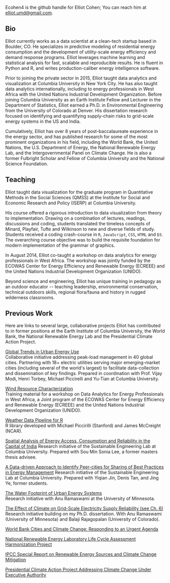 Ecohen4 is the github handle for Elliot Cohen; You can reach him at <elliot.umd@gmail.com>.

## Bio
Elliot currently works as a data scientist at a clean-tech startup based in Boulder, CO. He specializes in predictive modeling of residential energy consumption and the development of utility-scale energy efficiency and demand response programs. Elliot leverages machine learning and statistical analysis for fast, scalable and reproducible results. He is fluent in Python and R, and writes production-caliber energy intelligence software. 

Prior to joining the private sector in 2015, Elliot taught data analytics and visualization at Columbia University in New York City. He has also taught data analytics internationally, including to energy professionals in West Africa with the United Nations Industrial Development Organization. Before joining Columbia University as an Earth Institute Fellow and Lecturer in the Department of Statistics, Elliot earned a Ph.D. in Environmental Engineering from the University of Colorado at Denver. His dissertation research focused on identifying and quantifying supply-chain risks to grid-scale energy systems in the US and India.

Cumulatively, Elliot has over 8 years of post-baccalaureate experience in the energy sector, and has published research for some of the most prominent organizations in his field, including the World Bank, the United Nations, the U.S. Department of Energy, the National Renewable Energy Lab, and the Intergovernmental Panel on Climate Change. He is also a former Fulbright Scholar and Fellow of Columbia University and the National Science Foundation. 

## Teaching
Elliot taught data visualization for the graduate program in Quantitative Methods in the Social Sciences (QMSS) at the Institute for Social and Economic Research and Policy (ISERP) at Columbia University. 

His course offered a rigorous introduction to data visualization from theory to implementation. Drawing on a combination of lectures, readings, discussions and coding, students translated the timeless concepts of Minard, Playfair, Tufte and Wilkinson to new and diverse fields of study. Students received a coding crash-course in `R`, `JavaScript`, `CSS`, `HTML` and `D3`. The overarching course objective was to build the requisite foundation for modern implementation of the grammar of graphics.

In August 2014, Elliot co-taught a workshop on data analytics for energy professionals in West Africa. The workshop was jointly funded by the ECOWAS Center for Energy Efficiency and Renewable Energy (ECREEE) and the United Nations Industrial Development Organization (UNIDO).

Beyond science and engineering, Elliot has unique training in pedagogy as an outdoor educator -- teaching leadership, environmental conservation, technical outdoors skills, regional flora/fauna and history in rugged wilderness classrooms.

## Previous Work
Here are links to several large, collaborative projects Elliot has contributed to in former positions at the Earth Institute of Columbia University, the World Bank, the National Renewable Energy Lab and the Presidential Climate Action Project.

[Global Trends in Urban Energy Use](http://ecohen4.github.io/Energy/Global_Trends_v4.html)  
Collaborative initiative addressing peak-load management in 40 global cities. Partnering with 18+ electric utilities serving major emerging-market cities (including several of the world's largest) to facilitate data-collection and dissemination of key findings. Prepared in coordination with Prof. Vijay Modi, Henri Torbey, Michael Piccirelli and Yu-Tian at Columbia University.

[Wind Resource Characterization](http://ecohen4.github.io/ECREEE/)  
Training material for a workshop on Data Analytics for Energy Professionals in West Africa, a Joint program of the ECOWAS Center for Energy Efficiency and Renewable Energy (ECREEE) and the United Nations Industrial Development Organization (UNIDO).

[Weather Data Pipeline for R](http://ecohen4.github.io/Cohen-McCreight/weatheR.html)  
R library developed with Michael Piccirilli (Stanford) and James McCreight (NCAR).

[Spatial Analysis of Energy Access, Consumption and Reliability in the Capital of India](http://sel.columbia.edu/delhi-energy-project/)  Research initiative of the Sustainable Engineering Lab at Columbia University. Prepared with Sou Min Sonia Lee, a former masters thesis advisee. 

[A Data-driven Approach to Identify Peer-cities for Sharing of Best Practices in Energy Management](http://denistanwh.github.io/)
Research initiative of the Sustainable Engineering Lab at Columbia University. Prepared with Yiqian Jin, Denis Tan, and Jing Ye, former students.

[The Water Footprint of Urban Energy Systems](http://onlinelibrary.wiley.com/doi/10.1111/jiec.12086/abstract)  
Research initiative with Anu Ramaswami at the University of Minnesota.

[The Effect of Climate on Grid-Scale Electricity Supply Reliability (see Ch. 6)](http://gradworks.umi.com/36/21/3621820.html)  
Research initiative building on my Ph.D. dissertation. With Anu Ramaswami (University of Minnesota) and Balaji Rajagopalan (University of Colorado).

[World Bank Cities and Climate Change: Responding to an Urgent Agenda](https://openknowledge.worldbank.org/handle/10986/2312)

[National Renewable Energy Laboratory Life Cycle Assessment Harmonization Project](http://www.nrel.gov/analysis/sustain_lcah.html)

[IPCC Special Report on Renewable Energy Sources and Climate Change Mitigation](http://srren.ipcc-wg3.de/report/IPCC_SRREN_Ch03.pdf)

[Presidential Climate Action Project Addressing Climate Change Under Executive Authority](http://www.climateactionproject.com/docs/PCAP_Report_2012.pdf)

